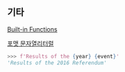 ## 기타

[Built-in Functions](https://docs.python.org/3/library/functions.html#built-in-functions)



[포맷 문자열리터럴](https://docs.python.org/ko/3/tutorial/inputoutput.html#tut-f-strings)

```python
>>> f'Results of the {year} {event}'
'Results of the 2016 Referendum'
```

